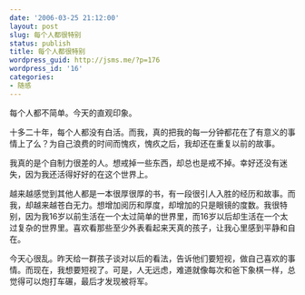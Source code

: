 ```yaml
---
date: '2006-03-25 21:12:00'
layout: post
slug: 每个人都很特别
status: publish
title: 每个人都很特别
wordpress_guid: http://jsms.me/?p=176
wordpress_id: '16'
categories:
- 随感
---
```


每个人都不简单。今天的直观印象。


十多二十年，每个人都没有白活。而我，真的把我的每一分钟都花在了有意义的事情上了么？为自己浪费的时间而愧疚，愧疚之后，我却还在重复以前的故事。


我真的是个自制力很差的人。想戒掉一些东西，却总也是戒不掉。幸好还没有迷失，因为我还活得好好的在这个世界上。


越来越感觉到其他人都是一本很厚很厚的书，有一段很引人入胜的经历和故事。而我，却越来越苍白无力。想增加阅历和厚度，却增加的只是眼镜的度数。我很特别，因为我16岁以前生活在一个太过简单的世界里，而16岁以后却生活在一个太过复杂的世界里。喜欢看那些至少外表看起来天真的孩子，让我心里感到平静和自在。


今天心很乱。昨天给一群孩子谈对以后的看法，告诉他们要短视，做自己喜欢的事情。而现在，我想要短视了。可是，人无远虑，难道就像每次和爸下象棋一样，总觉得可以炮打车碾，最后才发现被将军。
